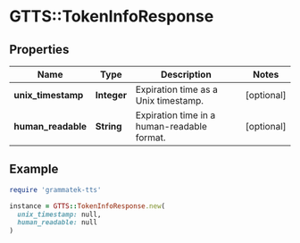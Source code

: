 # GTTS::TokenInfoResponse

## Properties

| Name | Type | Description | Notes |
| ---- | ---- | ----------- | ----- |
| **unix_timestamp** | **Integer** | Expiration time as a Unix timestamp. | [optional] |
| **human_readable** | **String** | Expiration time in a human-readable format. | [optional] |

## Example

```ruby
require 'grammatek-tts'

instance = GTTS::TokenInfoResponse.new(
  unix_timestamp: null,
  human_readable: null
)
```

